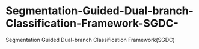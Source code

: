 # Segmentation-Guided-Dual-branch-Classification-Framework-SGDC-
Segmentation Guided Dual-branch Classification Framework(SGDC)
